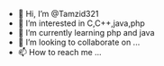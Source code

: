 - 👋 Hi, I’m @Tamzid321
- 👀 I’m interested in C,C++,java,php
- 🌱 I’m currently learning php and java
- 💞️ I’m looking to collaborate on ...
- 📫 How to reach me ...

<!---
Tamzid321/Tamzid321 is a ✨ special ✨ repository because its `README.md` (this file) appears on your GitHub profile.
You can click the Preview link to take a look at your changes.
--->
